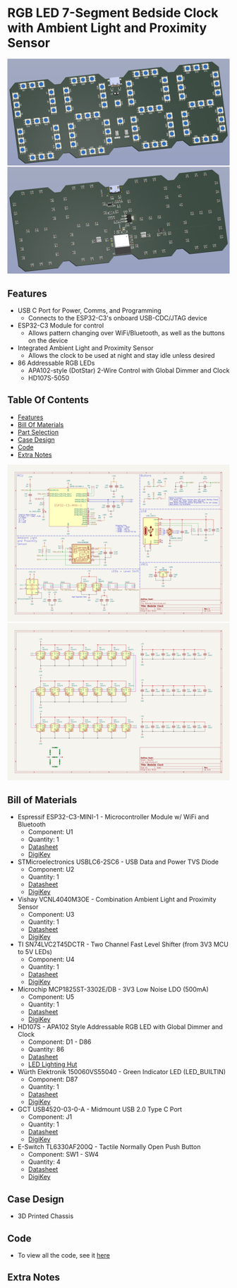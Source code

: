 # RGB LED 7-Segment Bedside Clock with Ambient Light and Proximity Sensor

![Full Board Design Render - Front](images/front-render.png)
![Full Board Design Render - Back](images/back-render.png)

## Features
- USB C Port for Power, Comms, and Programming
    - Connects to the ESP32-C3's onboard USB-CDC/JTAG device
- ESP32-C3 Module for control
    - Allows pattern changing over WiFi/Bluetooth, as well as the buttons on the device
- Integrated Ambient Light and Proximity Sensor
    - Allows the clock to be used at night and stay idle unless desired
- 86 Addressable RGB LEDs
    - APA102-style (DotStar) 2-Wire Control with Global Dimmer and Clock
    - HD107S-5050
    
## Table Of Contents
- [Features](#features)
- [Bill Of Materials](#bill-of-materials)
- [Part Selection](#part-selection)
- [Case Design](#case-design)
- [Code](#code)
- [Extra Notes](#extra-notes)

![Main Schematic](images/Bedside_Clock.svg)
![Digit Schematic (Repeated 4x)](images/Bedside_Clock-Digit.svg)

## Bill of Materials
<!--  
- NAME - FUNC
    - Component: REF
    - Quantity: 
    - [Datasheet]()
    - [DigiKey]()
-->
- Espressif ESP32-C3-MINI-1 - Microcontroller Module w/ WiFi and Bluetooth
    - Component: U1
    - Quantity: 1
    - [Datasheet](https://www.espressif.com/sites/default/files/documentation/esp32-c3-mini-1_datasheet_en.pdf)
    - [DigiKey](https://www.digikey.com/en/products/detail/espressif-systems/ESP32-C3-MINI-1-N4-A/15817506)
- STMicroelectronics USBLC6-2SC6 - USB Data and Power TVS Diode
    - Component: U2
    - Quantity: 1
    - [Datasheet](https://www.st.com/content/ccc/resource/technical/document/datasheet/06/1d/48/9c/6c/20/4a/b2/CD00050750.pdf/files/CD00050750.pdf/jcr:content/translations/en.CD00050750.pdf)
    - [DigiKey](https://www.digikey.com/en/products/detail/stmicroelectronics/USBLC6-2SC6/1040559)
- Vishay VCNL4040M3OE - Combination Ambient Light and Proximity Sensor
    - Component: U3
    - Quantity: 1
    - [Datasheet](https://www.vishay.com/docs/84274/vcnl4040.pdf)
    - [DigiKey](https://www.digikey.com/en/products/detail/vishay-semiconductor-opto-division/VCNL4040M3OE/5171283)
- TI SN74LVC2T45DCTR - Two Channel Fast Level Shifter (from 3V3 MCU to 5V LEDs)
    - Component: U4
    - Quantity: 1
    - [Datasheet](https://www.ti.com/lit/ds/symlink/sn74lvc2t45.pdf)
    - [DigiKey](https://www.digikey.com/en/products/detail/texas-instruments/SN74LVC2T45DCTR/639457)
- Microchip MCP1825ST-3302E/DB - 3V3 Low Noise LDO (500mA)
    - Component: U5
    - Quantity: 1
    - [Datasheet](https://ww1.microchip.com/downloads/en/DeviceDoc/22056b.pdf)
    - [DigiKey](https://www.digikey.com/en/products/detail/microchip-technology/MCP1825ST-3302E-DB/1635518)
- HD107S - APA102 Style Addressable RGB LED with Global Dimmer and Clock 
    - Component: D1 - D86
    - Quantity: 86
    - [Datasheet](https://cdn.hackaday.io/files/1677667177700544/HD107S%20%20Pixel%20RGB%205050%20LED%20chip%20%20Specificaion%20V1.0.1.pdf)
    - [LED Lighting Hut](https://www.ledlightinghut.com/hd107s-5050-rgb-led.html)
- Würth Elektronik 150060VS55040 - Green Indicator LED (LED_BUILTIN)
    - Component: D87
    - Quantity: 1
    - [Datasheet](https://www.we-online.com/components/products/datasheet/150060VS55040.pdf)
    - [DigiKey](https://www.digikey.com/en/products/detail/w%C3%BCrth-elektronik/150060VS55040/8557182)
- GCT USB4520-03-0-A - Midmount USB 2.0 Type C Port
    - Component: J1
    - Quantity: 1
    - [Datasheet](https://gct.co/files/specs/usb4520-spec.pdf)
    - [DigiKey](https://www.digikey.com/en/products/detail/gct/USB4520-03-0-A/15283199)
- E-Switch TL6330AF200Q - Tactile Normally Open Push Button 
    - Component: SW1 - SW4
    - Quantity: 4
    - [Datasheet](https://configured-product-images.s3.amazonaws.com/Datasheets/TL6330.pdf)
    - [DigiKey](https://www.digikey.com/en/products/detail/e-switch/TL6330AF200Q/8032037)


## Case Design
<!--  TODO: Case design needs to be updated  -->
<!--  ![Case](images/case.png)  -->
- 3D Printed Chassis

## Code
<!-- Nothing Written Yet -->
- To view all the code, see it [here](code)

## Extra Notes
